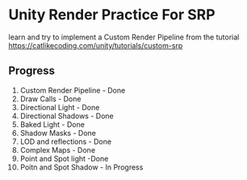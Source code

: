 # Unity Render Practice For SRP
learn and try to implement a Custom Render Pipeline from the tutorial https://catlikecoding.com/unity/tutorials/custom-srp

## Progress
1. Custom Render Pipeline - Done
2. Draw Calls - Done
3. Directional Light - Done
4. Directional Shadows - Done
5. Baked Light - Done
6. Shadow Masks - Done
7. LOD and reflections - Done
8. Complex Maps - Done
9. Point and Spot light -Done
10. Poitn and Spot Shadow - In Progress
    

